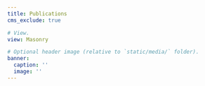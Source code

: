 ```yaml
---
title: Publications
cms_exclude: true

# View.
view: Masonry

# Optional header image (relative to `static/media/` folder).
banner:
  caption: ''
  image: ''
---
```

